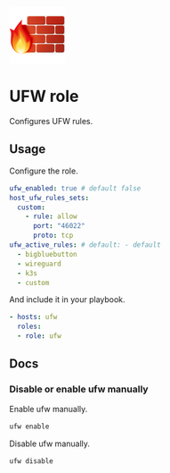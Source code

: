 <img src="/logos/ufw.png" alt="ufw logo" width="100" height="100">

# UFW role

Configures UFW rules.

## Usage

Configure the role.

```yml
ufw_enabled: true # default false
host_ufw_rules_sets:
  custom:
    - rule: allow
      port: "46022"
      proto: tcp
ufw_active_rules: # default: - default
  - bigbluebutton
  - wireguard
  - k3s
  - custom
```

And include it in your playbook.

```yml
- hosts: ufw
  roles:
  - role: ufw
```

## Docs

### Disable or enable ufw manually

Enable ufw manually.

```bash
ufw enable
```

Disable ufw manually.

```bash
ufw disable
```
